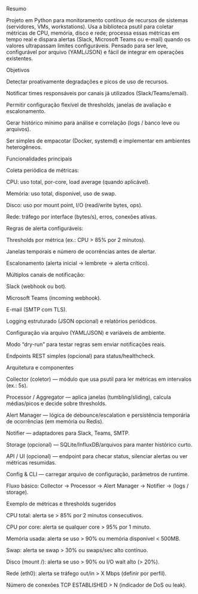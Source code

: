 Resumo

Projeto em Python para monitoramento contínuo de recursos de sistemas (servidores, VMs, workstations). Usa a biblioteca psutil para coletar métricas de CPU, memória, disco e rede; processa essas métricas em tempo real e dispara alertas (Slack, Microsoft Teams ou e-mail) quando os valores ultrapassam limites configuráveis. Pensado para ser leve, configurável por arquivo (YAML/JSON) e fácil de integrar em operações existentes.

Objetivos

Detectar proativamente degradações e picos de uso de recursos.

Notificar times responsáveis por canais já utilizados (Slack/Teams/email).

Permitir configuração flexível de thresholds, janelas de avaliação e escalonamento.

Gerar histórico mínimo para análise e correlação (logs / banco leve ou arquivos).

Ser simples de empacotar (Docker, systemd) e implementar em ambientes heterogêneos.

Funcionalidades principais

Coleta periódica de métricas:

CPU: uso total, por-core, load average (quando aplicável).

Memória: uso total, disponível, uso de swap.

Disco: uso por mount point, I/O (read/write bytes, ops).

Rede: tráfego por interface (bytes/s), erros, conexões ativas.

Regras de alerta configuráveis:

Thresholds por métrica (ex.: CPU > 85% por 2 minutos).

Janelas temporais e número de ocorrências antes de alertar.

Escalonamento (alerta inicial → lembrete → alerta crítico).

Múltiplos canais de notificação:

Slack (webhook ou bot).

Microsoft Teams (incoming webhook).

E-mail (SMTP com TLS).

Logging estruturado (JSON opcional) e relatórios periódicos.

Configuração via arquivo (YAML/JSON) e variáveis de ambiente.

Modo “dry-run” para testar regras sem enviar notificações reais.

Endpoints REST simples (opcional) para status/healthcheck.

Arquitetura e componentes

Collector (coletor) — módulo que usa psutil para ler métricas em intervalos (ex.: 5s).

Processor / Aggregator — aplica janelas (tumbling/sliding), calcula médias/picos e decide sobre thresholds.

Alert Manager — lógica de debounce/escalation e persistência temporária de ocorrências (em memória ou Redis).

Notifier — adaptadores para Slack, Teams, SMTP.

Storage (opcional) — SQLite/InfluxDB/arquivos para manter histórico curto.

API / UI (opcional) — endpoint para checar status, silenciar alertas ou ver métricas resumidas.

Config & CLI — carregar arquivo de configuração, parâmetros de runtime.

Fluxo básico: Collector → Processor → Alert Manager → Notifier → (logs / storage).

Exemplo de métricas e thresholds sugeridos

CPU total: alerta se > 85% por 2 minutos consecutivos.

CPU por core: alerta se qualquer core > 95% por 1 minuto.

Memória usada: alerta se uso > 90% ou memória disponível < 500MB.

Swap: alerta se swap > 30% ou swaps/sec alto contínuo.

Disco (mount /): alerta se uso > 90% ou I/O wait alto (> 20%).

Rede (eth0): alerta se tráfego out/in > X Mbps (definir por perfil).

Número de conexões TCP ESTABLISHED > N (indicador de DoS ou leak).
